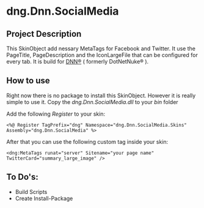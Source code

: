 # dng.Dnn.SocialMedia

Project Description
-------------------

This SkinObject add nessary MetaTags for Facebook and Twitter. It use the PageTitle, PageDescription and the IconLargeFile that can be configured for every tab.
It is build for [DNN®](http://www.dnnsoftware.com/) ( formerly DotNetNuke® ).

How to use
----------

Right now there is no package to install this SkinObject. However it is really simple to use it. Copy the _dng.Dnn.SocialMedia.dll_ to your _bin_ folder

Add the following _Register_ to your skin:

    <%@ Register TagPrefix="dng" Namespace="dng.Dnn.SocialMedia.Skins" Assembly="dng.Dnn.SocialMedia" %>

After that you can use the following custom tag inside your skin:

    <dng:MetaTags runat="server" Sitename="your page name" TwitterCard="summary_large_image" />


To Do's:
--------

* Build Scripts
* Create Install-Package
